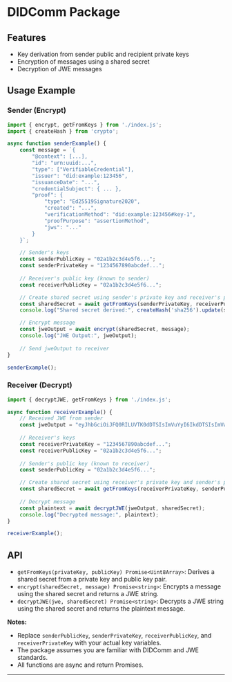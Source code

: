 # DIDComm Package

## <a name="didcomm-features"></a>Features

- Key derivation from sender public and recipient private keys
- Encryption of messages using a shared secret
- Decryption of JWE messages

## <a name="didcomm-usage"></a>Usage Example

### Sender (Encrypt)

```javascript
import { encrypt, getFromKeys } from './index.js';
import { createHash } from 'crypto';

async function senderExample() {
    const message = `{
        "@context": [...],
        "id": "urn:uuid:...",
        "type": ["VerifiableCredential"],
        "issuer": "did:example:123456",
        "issuanceDate": "...",
        "credentialSubject": { ... },
        "proof": {
            "type": "Ed25519Signature2020",
            "created": "...",
            "verificationMethod": "did:example:123456#key-1",
            "proofPurpose": "assertionMethod",
            "jws": "..."
        }
    }`;

    // Sender's keys
    const senderPublicKey = "02a1b2c3d4e5f6...";
    const senderPrivateKey = "1234567890abcdef...";
    
    // Receiver's public key (known to sender)
    const receiverPublicKey = "02a1b2c3d4e5f6...";

    // Create shared secret using sender's private key and receiver's public key
    const sharedSecret = await getFromKeys(senderPrivateKey, receiverPublicKey);
    console.log("Shared secret derived:", createHash('sha256').update(sharedSecret).digest('hex'));

    // Encrypt message
    const jweOutput = await encrypt(sharedSecret, message);
    console.log("JWE Output:", jweOutput);
    
    // Send jweOutput to receiver
}

senderExample();
```

### Receiver (Decrypt)

```javascript
import { decryptJWE, getFromKeys } from './index.js';

async function receiverExample() {
    // Received JWE from sender
    const jweOutput = "eyJhbGciOiJFQ0RILUVTK0dDTSIsImVuYyI6IkdDTSIsImVwayI6eyJrdHkiOiJFQyIsImNydiI6InNlY3AyNTZrMSIsIngiOiI...";
    
    // Receiver's keys
    const receiverPrivateKey = "1234567890abcdef...";
    const receiverPublicKey = "02a1b2c3d4e5f6...";
    
    // Sender's public key (known to receiver)
    const senderPublicKey = "02a1b2c3d4e5f6...";

    // Create shared secret using receiver's private key and sender's public key
    const sharedSecret = await getFromKeys(receiverPrivateKey, senderPublicKey);
    
    // Decrypt message
    const plaintext = await decryptJWE(jweOutput, sharedSecret);
    console.log("Decrypted message:", plaintext);
}

receiverExample();
```

## <a name="didcomm-api"></a>API

- `getFromKeys(privateKey, publicKey) Promise<Uint8Array>`: Derives a shared secret from a private key and public key pair.
- `encrypt(sharedSecret, message) Promise<string>`: Encrypts a message using the shared secret and returns a JWE string.
- `decryptJWE(jwe, sharedSecret) Promise<string>`: Decrypts a JWE string using the shared secret and returns the plaintext message.

**Notes:**

- Replace `senderPublicKey`, `senderPrivateKey`, `receiverPublicKey`, and `receiverPrivateKey` with your actual key variables.
- The package assumes you are familiar with DIDComm and JWE standards.
- All functions are async and return Promises.

---
